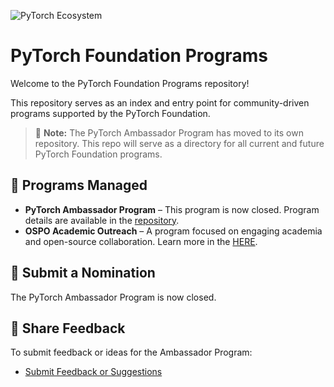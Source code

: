 ![PyTorch Ecosystem](https://raw.githubusercontent.com/pytorch/pytorch/0d4cedaa47c7ee22042eb24e87eb3cfe95502404/docs/source/_static/img/pytorch-logo-dark.svg)

# PyTorch Foundation Programs

Welcome to the PyTorch Foundation Programs repository!

This repository serves as an index and entry point for community-driven programs supported by the PyTorch Foundation. 
> 🔄 **Note:** The PyTorch Ambassador Program has moved to its own repository. This repo will serve as a directory for all current and future PyTorch Foundation programs.

## 📌 Programs Managed  
- **PyTorch Ambassador Program** – This program is now closed. Program details are available in the [repository](https://github.com/pytorch-fdn/ambassador-program).
- **OSPO Academic Outreach** – A program focused on engaging academia and open-source collaboration. Learn more in the [HERE](https://github.com/pytorch-fdn/foundation-programs/blob/main/ospo-academic-outreach/README.md).

## 📝 Submit a Nomination  
The PyTorch Ambassador Program is now closed.

## 💬 Share Feedback  
To submit feedback or ideas for the Ambassador Program:  
- [Submit Feedback or Suggestions](https://github.com/pytorch-fdn/ambassador-program/issues/new?template=feedback.yml&title=%5BFeedback%5D%20)
